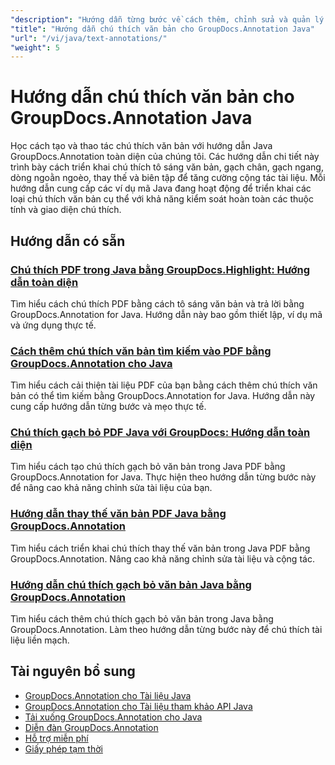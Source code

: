 ```yaml
---
"description": "Hướng dẫn từng bước về cách thêm, chỉnh sửa và quản lý chú thích văn bản trong tài liệu bằng GroupDocs.Annotation cho Java."
"title": "Hướng dẫn chú thích văn bản cho GroupDocs.Annotation Java"
"url": "/vi/java/text-annotations/"
"weight": 5
---
```


# Hướng dẫn chú thích văn bản cho GroupDocs.Annotation Java

Học cách tạo và thao tác chú thích văn bản với hướng dẫn Java GroupDocs.Annotation toàn diện của chúng tôi. Các hướng dẫn chi tiết này trình bày cách triển khai chú thích tô sáng văn bản, gạch chân, gạch ngang, dòng ngoằn ngoèo, thay thế và biên tập để tăng cường cộng tác tài liệu. Mỗi hướng dẫn cung cấp các ví dụ mã Java đang hoạt động để triển khai các loại chú thích văn bản cụ thể với khả năng kiểm soát hoàn toàn các thuộc tính và giao diện chú thích.

## Hướng dẫn có sẵn

### [Chú thích PDF trong Java bằng GroupDocs.Highlight: Hướng dẫn toàn diện](./annotate-pdfs-groupdocs-highlight-java/)
Tìm hiểu cách chú thích PDF bằng cách tô sáng văn bản và trả lời bằng GroupDocs.Annotation for Java. Hướng dẫn này bao gồm thiết lập, ví dụ mã và ứng dụng thực tế.

### [Cách thêm chú thích văn bản tìm kiếm vào PDF bằng GroupDocs.Annotation cho Java](./add-search-text-annotations-pdf-groupdocs-java/)
Tìm hiểu cách cải thiện tài liệu PDF của bạn bằng cách thêm chú thích văn bản có thể tìm kiếm bằng GroupDocs.Annotation for Java. Hướng dẫn này cung cấp hướng dẫn từng bước và mẹo thực tế.

### [Chú thích gạch bỏ PDF Java với GroupDocs: Hướng dẫn toàn diện](./java-pdf-strikeout-annotations-groupdocs/)
Tìm hiểu cách tạo chú thích gạch bỏ văn bản trong Java PDF bằng GroupDocs.Annotation for Java. Thực hiện theo hướng dẫn từng bước này để nâng cao khả năng chỉnh sửa tài liệu của bạn.

### [Hướng dẫn thay thế văn bản PDF Java bằng GroupDocs.Annotation](./java-pdf-text-replacement-groupdocs-annotation/)
Tìm hiểu cách triển khai chú thích thay thế văn bản trong Java PDF bằng GroupDocs.Annotation. Nâng cao khả năng chỉnh sửa tài liệu và cộng tác.

### [Hướng dẫn chú thích gạch bỏ văn bản Java bằng GroupDocs.Annotation](./java-text-strikeout-annotation-groupdocs/)
Tìm hiểu cách thêm chú thích gạch bỏ văn bản trong Java bằng GroupDocs.Annotation. Làm theo hướng dẫn từng bước này để chú thích tài liệu liền mạch.

## Tài nguyên bổ sung

- [GroupDocs.Annotation cho Tài liệu Java](https://docs.groupdocs.com/annotation/java/)
- [GroupDocs.Annotation cho Tài liệu tham khảo API Java](https://reference.groupdocs.com/annotation/java/)
- [Tải xuống GroupDocs.Annotation cho Java](https://releases.groupdocs.com/annotation/java/)
- [Diễn đàn GroupDocs.Annotation](https://forum.groupdocs.com/c/annotation)
- [Hỗ trợ miễn phí](https://forum.groupdocs.com/)
- [Giấy phép tạm thời](https://purchase.groupdocs.com/temporary-license/)